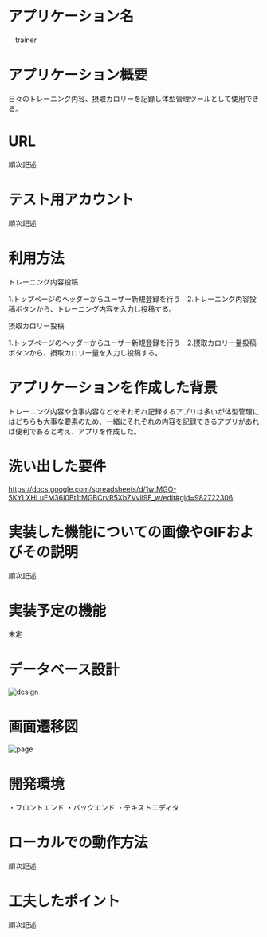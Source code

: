 # アプリケーション名　
　trainer
 
 # アプリケーション概要
 日々のトレーニング内容、摂取カロリーを記録し体型管理ツールとして使用できる。
 
 # URL
 順次記述
 
 # テスト用アカウント
 順次記述
 
 # 利用方法
 トレーニング内容投稿
 
 1.トップページのヘッダーからユーザー新規登録を行う　2.トレーニング内容投稿ボタンから、トレーニング内容を入力し投稿する。

 摂取カロリー投稿
 
 1.トップページのヘッダーからユーザー新規登録を行う　2.摂取カロリー量投稿ボタンから、摂取カロリー量を入力し投稿する。

 # アプリケーションを作成した背景
 トレーニング内容や食事内容などをそれぞれ記録するアプリは多いが体型管理にはどちらも大事な要素のため、一緒にそれぞれの内容を記録できるアプリがあれば便利であると考え、アプリを作成した。

 # 洗い出した要件
 https://docs.google.com/spreadsheets/d/1wtMGO-5KYLXHLuEM36I0Bt1tMGBCrvR5XbZVvll9F_w/edit#gid=982722306

 # 実装した機能についての画像やGIFおよびその説明
 順次記述

 # 実装予定の機能
 未定

 # データベース設計
 ![design](https://github.com/yuuya210618/trainer/assets/128597594/30c94142-5c26-4205-a380-1cec80f8c9d2)

 # 画面遷移図
![page](https://github.com/yuuya210618/trainer/assets/128597594/7450369f-11cb-4a52-8945-b7d9f49afe0f)

 
 # 開発環境
 ・フロントエンド
 ・バックエンド
 ・テキストエディタ
 
 # ローカルでの動作方法
順次記述
 
 # 工夫したポイント
 順次記述


